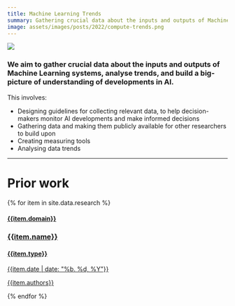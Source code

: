```yaml
---
title: Machine Learning Trends
summary: Gathering crucial data about the inputs and outputs of Machine Learning systems, analysing trends, helping build a big-picture understanding of developments in AI. 
image: assets/images/posts/2022/compute-trends.png
---
```


<!-- <head>
	<style>
		.project-list {
      		overflow: hidden;
    	}
		.project {
			vertical-align: top;
			color: #111;
     		height: 100%;
			display: inline-block;
			border: 2px solid gray;
			padding: 10px 10px 10px 30px;
			margin-bottom: 10px;
		}
		.project-summary {
			float: left;
			width: 50%;
		}
		.project-thumbnail {
			float: right;
			width: 45%;
		}
		.project-thumbnail img {
			max-width: 100%;
		}
		.research-grid {
			grid-gap: 10px !important;
			grid-template-columns: repeat(3, 1fr);
		}
		.member {
			border: 2px solid gray;
			padding: 10px;
			max-width: 300px;
			width: 100%;
		}
	</style>
</head> -->

<img src="{{ page.image | relative_url }}" style="max-width: 95%">

### We aim to gather crucial data about the inputs and outputs of Machine Learning systems, analyse trends, and build a big-picture of understanding of developments in AI. 

This involves:
- Designing guidelines for collecting relevant data, to help decision-makers monitor AI developments and make informed decisions
- Gathering data and making them publicly available for other researchers to build upon
- Creating measuring tools 
- Analysing data trends

---
# Prior work
<div class="collection-grid research-grid">
  {% for item in site.data.research %}
  <a href="{{item.url}}">
  <div class="member">
    <div class="member-info">
	  <h4>{{item.domain}}</h4>
      <h3>{{item.name}}</h3>
	  <h4>{{item.type}}</h4>
	  <p>{{item.date | date: "%b. %d, %Y"}}</p>
	  <p>{{item.authors}}</p>
    </div>
	<!-- <p class="member-description">{{item.description}}</p> -->
	<!-- Want to show the description when hovering, similar to GovAI's research page -->
  </div>
  </a>
  {% endfor %}
</div>